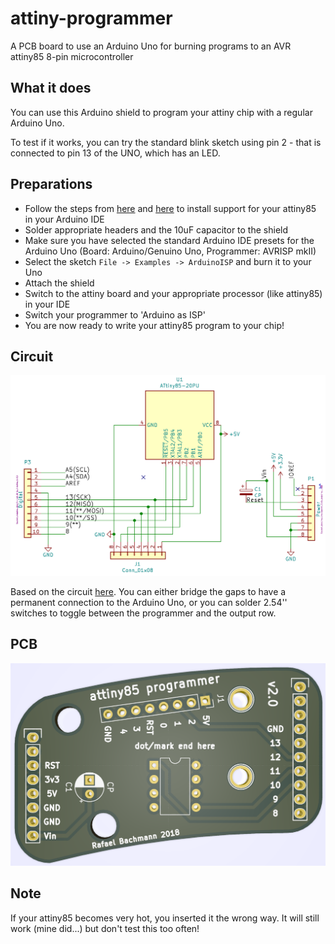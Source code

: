 # attiny-programmer

A PCB board to use an Arduino Uno for burning programs to an AVR attiny85 8-pin microcontroller

## What it does

You can use this Arduino shield to program your attiny chip with a regular Arduino Uno.

To test if it works, you can try the standard blink sketch using pin 2 - that is connected to pin 13
of the UNO, which has an LED.

## Preparations

* Follow the steps from [here](http://highlowtech.org/?p=1695) and [here](http://highlowtech.org/?p=1706) to install support for your attiny85 in your Arduino IDE
* Solder appropriate headers and the 10uF capacitor to the shield
* Make sure you have selected the standard Arduino IDE presets for the Arduino Uno (Board: Arduino/Genuino Uno, Programmer: AVRISP mkII)
* Select the sketch ```File -> Examples -> ArduinoISP``` and burn it to your Uno
* Attach the shield
* Switch to the attiny board and your appropriate processor (like attiny85) in your IDE
* Switch your programmer to 'Arduino as ISP'
* You are now ready to write your attiny85 program to your chip!

## Circuit

![alt text](https://raw.githubusercontent.com/barafael/attiny-programmer/master/schematic.png)

Based on the circuit [here](http://highlowtech.org/?p=1706). You can either
bridge the gaps to have a permanent connection to the Arduino Uno, or you can
solder 2.54'' switches to toggle between the programmer and the output row.

## PCB

![alt text](https://raw.githubusercontent.com/barafael/attiny-programmer/master/pcb_render.png)

## Note

If your attiny85 becomes very hot, you inserted it the wrong way. It will still
work (mine did...) but don't test this too often!
